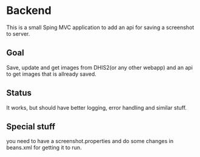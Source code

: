 Backend
===========

This is a small Sping MVC application to add an api for saving a screenshot to server.

Goal
------------

Save, update and get images from DHIS2(or any other webapp) and an api to get images that is allready saved.

Status
--------------
 It works, but should have better logging, error handling and similar stuff.
 
Special stuff
---------------
you need to have a screenshot.properties and do some changes in beans.xml for getting it to run. 